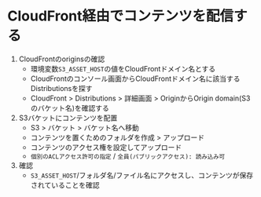 # CloudFront経由でコンテンツを配信する
1. CloudFrontのoriginsの確認
    - 環境変数`S3_ASSET_HOST`の値をCloudFrontドメイン名とする
    - CloudFrontのコンソール画面からCloudFrontドメイン名に該当するDistributionsを探す
    - CloudFront > Distributions > 詳細画面 > OriginからOrigin domain(S3のバケット名)を確認する
2. S3バケットにコンテンツを配置
    - S3 > バケット > バケット名へ移動
    - コンテンツを置くためのフォルダを作成 > アップロード
    - コンテンツのアクセス権を設定してアップロード
    - `個別のACLアクセス許可の指定` / `全員(パブリックアクセス): 読み込み可`
3. 確認
    - `S3_ASSET_HOST`/フォルダ名/ファイル名にアクセスし、コンテンツが保存されていることを確認
